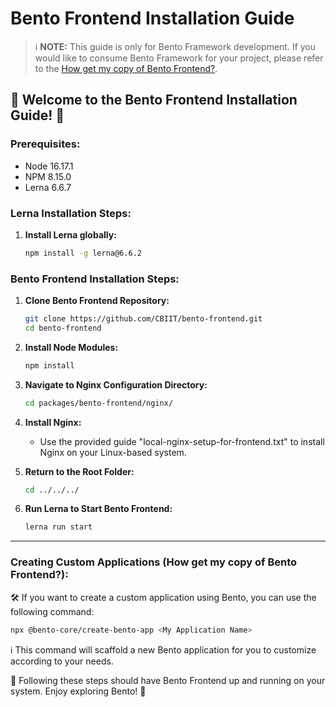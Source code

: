 # Bento Frontend Installation Guide

> ℹ️ **NOTE:** This guide is only for Bento Framework development. If you would like to consume Bento Framework for your project, please refer to the [How get my copy of Bento Frontend?](https://github.com/CBIIT/bento-frontend?tab=readme-ov-file#creating-custom-applications).

🍱 Welcome to the Bento Frontend Installation Guide! 🍱
---
### Prerequisites:
- Node 16.17.1
- NPM 8.15.0
- Lerna 6.6.7

### Lerna Installation Steps:

1. **Install Lerna globally:**
   ```bash
   npm install -g lerna@6.6.2
   
### Bento Frontend Installation Steps:

1. **Clone Bento Frontend Repository:**
   ```bash
   git clone https://github.com/CBIIT/bento-frontend.git
   cd bento-frontend
   ```

2. **Install Node Modules:**
   ```bash
   npm install
   ```

3. **Navigate to Nginx Configuration Directory:**
   ```bash
   cd packages/bento-frontend/nginx/
   ```

4. **Install Nginx:**
   - Use the provided guide "local-nginx-setup-for-frontend.txt" to install Nginx on your Linux-based system.

5. **Return to the Root Folder:**
   ```bash
   cd ../../../
   ```

6. **Run Lerna to Start Bento Frontend:**
   ```bash
   lerna run start
   ```

---

### Creating Custom Applications (How get my copy of Bento Frontend?):

🛠️ If you want to create a custom application using Bento, you can use the following command:

```bash
npx @bento-core/create-bento-app <My Application Name>
```

ℹ️ This command will scaffold a new Bento application for you to customize according to your needs.

🚀 Following these steps should have Bento Frontend up and running on your system. Enjoy exploring Bento! 🚀
